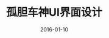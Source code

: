 ---
title:  孤胆车神UI界面设计
subtitle:  
layout: default
modal-id: UI4
date: 2016-01-10
img: UI4.jpg
thumbnail: UI04.jpg
alt: image-alt
description: 这次我将场景设定为晚上，选用紫色冷色调，凸显出场景的神秘，用橙黄色作为暖色调突出选中的状态，冷暖形成强烈的视觉效果，便于用户互动使用；第三幅使用较亮丽的颜色作为按钮，产生明显的视觉碰撞。

---
